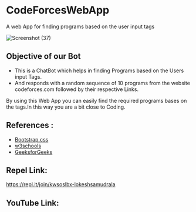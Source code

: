 # CodeForcesWebApp
A web App for finding programs based on the user input tags

![Screenshot (37)](https://user-images.githubusercontent.com/72602927/96442723-352c8000-1229-11eb-85c7-b68ecef1c811.png)

## Objective of our Bot
 * This is a ChatBot which helps in finding Programs based on the Users input Tags.
 * And responds with a random sequence of 10 programs from the website codeforces.com followed by their respective Links.
 
 By using this Web App you can easily find the required programs bases on the tags.In this way you are a bit close to Coding.
 
## References :
 * [Bootstrap.css](https://getbootstrap.com/)
 * [w3schools](https://www.w3schools.com/js/)
 * [GeeksforGeeks](https://www.geeksforgeeks.org/javascript-tutorial/)
 
## Repel Link:

 https://repl.it/join/kwsoslbx-lokeshsamudrala
 
## YouTube Link:

